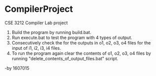 # CompilerProject
CSE 3212 Compiler Lab project
1. Build the program by running build.bat.
2. Run execute.bat to test the program with 4 types of output. 
3. Consecutively check the for the outputs in o1, o2, o3, o4 files for the input of i1, i2, i3, i4 files.
4. To run the program again clear the contents of o1, o2, o3, o4 files by running "delete_contents_of_output_files.bat" script.

-by 1607015
